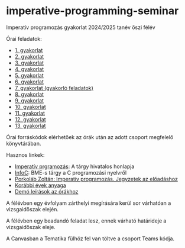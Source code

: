 # imperative-programming-seminar

Imperatív programozás gyakorlat 2024/2025 tanév őszi félév

Órai feladatok:

* [1. gyakorlat](exercises/gyak01.md)
* [2. gyakorlat](exercises/gyak02.md)
* [3. gyakorlat](exercises/gyak03.md)
* [4. gyakorlat](exercises/gyak04.md)
* [5. gyakorlat](exercises/gyak05.md)
* [6. gyakorlat](exercises/gyak06.md)
* [7. gyakorlat (gyakorló feladatok)](exercises/gyak07.md)
* [8. gyakorlat](exercises/gyak08.md)
* [9. gyakorlat](exercises/gyak09.md)
* [10. gyakorlat](exercises/gyak10.md)
* [11. gyakorlat](exercises/gyak11.md)
* [12. gyakorlat](exercises/gyak12.md)
* [13. gyakorlat](exercises/gyak13.md)


Órai forráskódok elérhetőek az órák után az adott csoport megfelelő könyvtárában.

Hasznos linkek:
* [Imperatív prgramozás](http://kto.web.elte.hu/hu/oktatas/imp/): A tárgy hivatalos honlapja
* [InfoC](https://infoc.eet.bme.hu/): BME-s tárgy a C programozási nyelvről
* [Porkoláb Zoltán: Imperatív programozás. Jegyzetek az előadáshoz](http://gsd.web.elte.hu/imper/)
* [Korábbi évek anyaga](./arch/)
* [Demó leírások az órákhoz](./exercises/demos.md)

A félévben egy évfolyam zárthelyi megírására kerül sor várhatóan a vizsgaidőszak elején.

A félévben egy beadandó feladat lesz, ennek várható határideje a vizsgaidőszak eleje.

A Canvasban a Tematika fülhöz fel van töltve a csoport Teams kódja.

